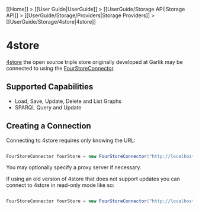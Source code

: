 [[Home]] > [[User Guide|UserGuide]] > [[UserGuide/Storage API|Storage API]] > [[UserGuide/Storage/Providers|Storage Providers]] > [[UserGuide/Storage/4store|4store]]

# 4store 

[4store](http://4store.org) the open source triple store originally developed at Garlik may be connected to using the [FourStoreConnector](http://www.dotnetrdf.org/api/index.asp?Topic=VDS.RDF.Storage.FourStoreConnector).

## Supported Capabilities 

* Load, Save, Update, Delete and List Graphs
* SPARQL Query and Update

## Creating a Connection 

Connecting to 4store requires only knowing the URL:

```csharp

FourStoreConnector fourStore = new FourStoreConnector("http://localhost:8080");
```

You may optionally specify a proxy server if necessary.

If using an old version of 4store that does not support updates you can connect to 4store in read-only mode like so:

```csharp

FourStoreConnector fourStore = new FourStoreConnector("http://localhost:8080", false);
```